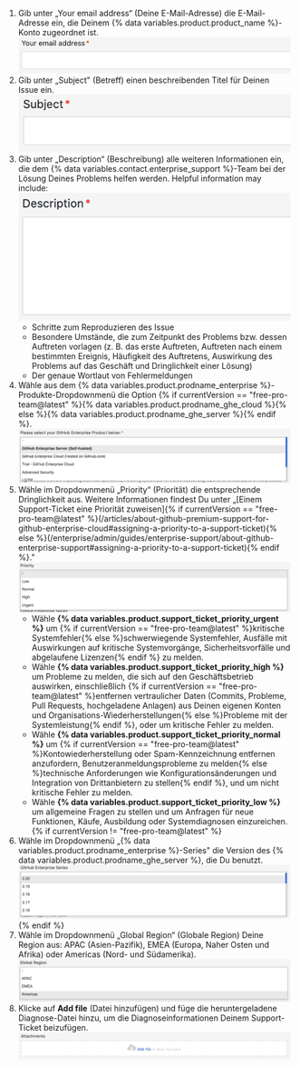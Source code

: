 1. Gib unter „Your email address“ (Deine E-Mail-Adresse) die E-Mail-Adresse ein, die Deinem {% data variables.product.product_name %}-Konto zugeordnet ist. ![Feld „Your email address“ (Deine E-Mail-Adresse)](/assets/images/enterprise/support/support-ticket-email-address-field.png)
1. Gib unter „Subject" (Betreff) einen beschreibenden Titel für Deinen Issue ein. ![Feld „Subject“ (Betreff)](/assets/images/enterprise/support/support-ticket-subject-field.png)
1. Gib unter „Description“ (Beschreibung) alle weiteren Informationen ein, die dem {% data variables.contact.enterprise_support %}-Team bei der Lösung Deines Problems helfen werden. Helpful information may include: ![Feld „Description“ (Beschreibung)](/assets/images/enterprise/support/support-ticket-description-field.png)
    - Schritte zum Reproduzieren des Issue
    - Besondere Umstände, die zum Zeitpunkt des Problems bzw. dessen Auftreten vorlagen (z. B. das erste Auftreten, Auftreten nach einem bestimmten Ereignis, Häufigkeit des Auftretens, Auswirkung des Problems auf das Geschäft und Dringlichkeit einer Lösung)
    - Der genaue Wortlaut von Fehlermeldungen
1. Wähle aus dem {% data variables.product.prodname_enterprise %}-Produkte-Dropdownmenü die Option {% if currentVersion == "free-pro-team@latest" %}{% data variables.product.prodname_ghe_cloud %}{% else %}{% data variables.product.prodname_ghe_server %}{% endif %}. ![Dropdownmenü „Priority“ (Priorität)](/assets/images/enterprise/support/support-ticket-ghe-product.png)
1. Wähle im Dropdownmenü „Priority“ (Priorität) die entsprechende Dringlichkeit aus. Weitere Informationen findest Du unter „[Einem Support-Ticket eine Priorität zuweisen]{% if currentVersion == "free-pro-team@latest" %}(/articles/about-github-premium-support-for-github-enterprise-cloud#assigning-a-priority-to-a-support-ticket){% else %}(/enterprise/admin/guides/enterprise-support/about-github-enterprise-support#assigning-a-priority-to-a-support-ticket){% endif %}." ![Dropdownmenü „Priority“ (Priorität)](/assets/images/enterprise/support/support-ticket-priority.png)
    - Wähle **{% data variables.product.support_ticket_priority_urgent %}** um {% if currentVersion == "free-pro-team@latest" %}kritische Systemfehler{% else %}schwerwiegende Systemfehler, Ausfälle mit Auswirkungen auf kritische Systemvorgänge, Sicherheitsvorfälle und abgelaufene Lizenzen{% endif %} zu melden.
    - Wähle **{% data variables.product.support_ticket_priority_high %}** um Probleme zu melden, die sich auf den Geschäftsbetrieb auswirken, einschließlich {% if currentVersion == "free-pro-team@latest" %}entfernen vertraulicher Daten (Commits, Probleme, Pull Requests, hochgeladene Anlagen) aus Deinen eigenen Konten und Organisations-Wiederherstellungen{% else %}Probleme mit der Systemleistung{% endif %}, oder um kritische Fehler zu melden.
    - Wähle **{% data variables.product.support_ticket_priority_normal %}** um {% if currentVersion == "free-pro-team@latest" %}Kontowiederherstellung oder Spam-Kennzeichnung entfernen anzufordern, Benutzeranmeldungsprobleme zu melden{% else %}technische Anforderungen wie Konfigurationsänderungen und Integration von Drittanbietern zu stellen{% endif %}, und um nicht kritische Fehler zu melden.
    - Wähle **{% data variables.product.support_ticket_priority_low %}** um allgemeine Fragen zu stellen und um Anfragen für neue Funktionen, Käufe, Ausbildung oder Systemdiagnosen einzureichen.{% if currentVersion != "free-pro-team@latest" %}
1. Wähle im Dropdownmenü „{% data variables.product.prodname_enterprise %}-Series" die Version des {% data variables.product.prodname_ghe_server %}, die Du benutzt. ![Dropdownmenü „{% data variables.product.prodname_enterprise %} Series“ ({% data variables.product.prodname_enterprise %}-Serie)](/assets/images/enterprise/support/support-ticket-ghes-series.png)
{% endif %}
1. Wähle im Dropdownmenü „Global Region“ (Globale Region) Deine Region aus: APAC (Asien-Pazifik), EMEA (Europa, Naher Osten und Afrika) oder Americas (Nord- und Südamerika). ![Dropdownmenü „Global Region“ (Globale Region)](/assets/images/enterprise/support/support-ticket-global-region.png)
1. Klicke auf **Add file** (Datei hinzufügen) und füge die heruntergeladene Diagnose-Datei hinzu, um die Diagnoseinformationen Deinem Support-Ticket beizufügen. ![Schaltfläche „Add file“ (Datei hinzufügen)](/assets/images/enterprise/support/support-ticket-add-file.png)
